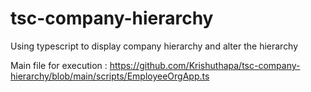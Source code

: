 # tsc-company-hierarchy
Using typescript to display company hierarchy and alter the hierarchy

Main file for execution : https://github.com/Krishuthapa/tsc-company-hierarchy/blob/main/scripts/EmployeeOrgApp.ts
